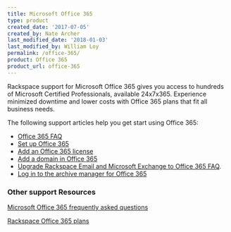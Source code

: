 ```yaml
---
title: Microsoft Office 365
type: product
created_date: '2017-07-05'
created_by: Nate Archer
last_modified_date: '2018-01-03'
last_modified_by: William Loy
permalink: /office-365/
product: Office 365
product_url: office-365
---
```


Rackspace support for Microsoft Office 365 gives you access to hundreds of Microsoft Certified Professionals, available 24x7x365.  Experience minimized downtime and lower costs with Office 365 plans that fit all business needs.

The following support articles help you get start using Office 365:

- [Office 365 FAQ](/support/how-to/office-365-faq)
- [Set up Office 365](/support/how-to/set-up-office-365)
- [Add an Office 365 license](/support/how-to/add-an-office-365-license)
- [Add a domain in Office 365](/support/how-to/add-a-domain-in-office-365)
- [Upgrade Rackspace Email and Microsoft Exchange to Office 365 FAQ](/support/how-to/upgrade-rackspace-email-and-microsoft-exchange-to-office-365-faq).
- [Log in to the archive manager for Office 365](/support/how-to/log-in-to-the-archive-manager-for-office-365)

### Other support Resources

[Microsoft Office 365 frequently asked questions](https://products.office.com/en-us/business/microsoft-office-365-frequently-asked-questions)

[Rackspace Office 365 plans](https://www.rackspace.com/office-365/pick-your-plan)
